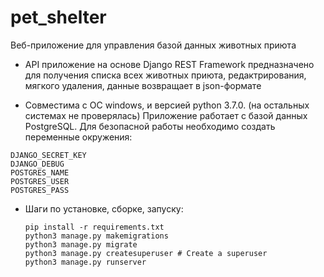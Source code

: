 # pet_shelter
Веб-приложение для управления базой данных животных приюта


* API приложение на основе Django REST Framework предназначено для получения списка всех животных приюта, редактрирования, мягкого удаления, данные возвращает в json-формате

* Совместима с ОС windows,  и версией python 3.7.0. (на остальных системах не проверялась)
Приложение работает с базой данных PostgreSQL.
Для безопасной работы необходимо создать переменные окружения:

```
DJANGO_SECRET_KEY
DJANGO_DEBUG
POSTGRES_NAME
POSTGRES_USER
POSTGRES_PASS
```
* Шаги по установке, сборке, запуску:
   ```
   pip install -r requirements.txt
   python3 manage.py makemigrations
   python3 manage.py migrate
   python3 manage.py createsuperuser # Create a superuser
   python3 manage.py runserver
   ```